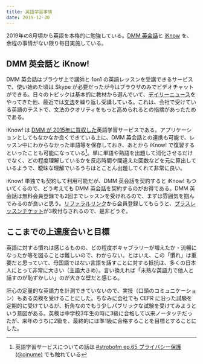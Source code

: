 ```yaml
---
title: 英語学習事情
date: 2019-12-30
---
```


2019年の8月頃から英語を本格的に勉強している。[DMM 英会話](https://eikaiwa.dmm.com/)と [iKnow](https://iknow.jp/) を、余程の事情がない限り毎日実施している。

## DMM 英会話と iKnow!

DMM 英会話はブラウザ上で講師と 1on1 の英語レッスンを受講できるサービスで、使い始めた頃は Skype が必要だったが今はブラウザのみでビデオチャットができる。日々のトピックは基本的に教材から選んでいて、[デイリーニュース](https://eikaiwa.dmm.com/app/daily-news)をやってきた他、最近では[文法](https://eikaiwa.dmm.com/app/materials/grammar/6r1fXsYHEeimuzOlcF_9gA)を繰り返し受講している。これは、会社で受けている英語のテストで、文法のクオリティをもっと高められるとの指摘があったためである。

iKnow! は [DMM が 2015年に買収した](https://prtimes.jp/main/html/rd/p/000000252.000002581.html)英語学習サービスである。アプリケーションとしてもなかなか良くできている上に、DMM 英会話との連携も可能で、レッスン中にわからなかった単語等を保存しておき、あとから iKnow! で復習するといったことも可能になっている[^1]。単に単語や熟語を出題して消化させるだけでなく、どの程度理解しているかを反応時間や間違えた回数などを元に算出しているようで、曖昧な理解でいるうちはとことん出題してくれて非常に良い。

[^1]: 英語学習サービスについての話は [#strobofm ep.65 プライバシー保護 (@oinume)](https://strobo.fm/episode/65/) でも触れている

iKnow! 単独でも契約して利用可能だが、DMM 英会話を契約すると iKnow! もついてくるので、どう考えても DMM 英会話を契約するのがお得である。DMM 英会話は無料会員登録でも2回までレッスンを受けれるので、まずは雰囲気を掴んでみるのが良いと思う。[リファラルリンク](https://eikaiwa.dmm.com/f/810wrq/)から会員登録してもらうと、[プラスレッスンチケット](https://eikaiwa.dmm.com/tickets/)が3枚付与されるので、是非どうぞ。

## ここまでの上達度合いと目標

英語に対する慣れは感じるものの、どの程度ボキャブラリーが増えたか・流暢になったか等を図ることは難しいので、わからない。とはいえ、この「慣れ」は重要だと思っていて、母国語ではない言語を話すことに対する抵抗は、多くの日本人にとって非常に大きい（主語大きめ）。言い換えれば「未熟な英語力で他人と話すのが恥ずかしい」のが大きな壁だと感じる。

肝心の定量的な英語力を計測できていないので、実技（口頭のコミュニケーション）もある英検を受けることにした。ちなみに会社でも CEFR に沿った試験を定期的に受けているが、折角なのでもう少しパブリックな試験を受けてみようという意図がある。英検は中学校3年生の時に3級に合格して以来ノータッチだったが、来年のうちに2級を、最終的には準1級に合格することを目標とすることにした。
